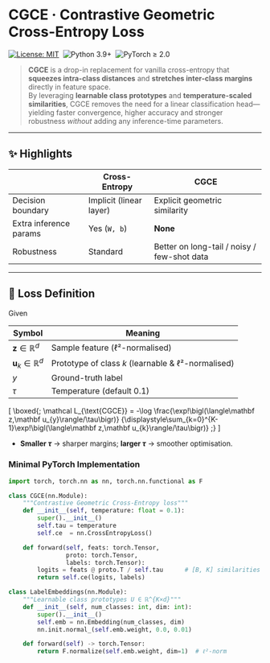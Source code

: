 # CGCE · Contrastive Geometric Cross-Entropy Loss  
[![License: MIT](https://img.shields.io/badge/License-MIT-blue.svg)](LICENSE)&nbsp;
![Python 3.9+](https://img.shields.io/badge/python-3.9%2B-brightgreen)&nbsp;
![PyTorch ≥ 2.0](https://img.shields.io/badge/PyTorch-%E2%89%A52.0-orange)

> **CGCE** is a drop-in replacement for vanilla cross-entropy that **squeezes intra-class distances** and **stretches inter-class margins** directly in feature space.  
> By leveraging **learnable class prototypes** and **temperature-scaled similarities**, CGCE removes the need for a linear classification head—yielding faster convergence, higher accuracy and stronger robustness *without* adding any inference-time parameters.

---

## ✨ Highlights

|  | Cross-Entropy | **CGCE** |
|---|---|---|
| Decision boundary | Implicit (linear layer) | Explicit geometric similarity |
| Extra inference params | Yes (`W, b`) | **None** |
| Robustness | Standard | Better on long-tail / noisy / few-shot data |

---

## 📐 Loss Definition

Given  

| Symbol | Meaning |
|--------|---------|
| $\mathbf z\in\mathbb R^{d}$ | Sample feature (ℓ²-normalised) |
| $\mathbf u_k\in\mathbb R^{d}$ | Prototype of class $k$ (learnable & ℓ²-normalised) |
| $y$ | Ground-truth label |
| $\tau$ | Temperature (default 0.1) |

\[
\boxed{\;
\mathcal L_{\text{CGCE}}
= -\log
\frac{\exp\!\bigl(\langle\mathbf z,\mathbf u_{y}\rangle/\tau\bigr)}
{\displaystyle\sum_{k=0}^{K-1}\exp\!\bigl(\langle\mathbf z,\mathbf u_{k}\rangle/\tau\bigr)}
\;}
\]

* **Smaller $\tau$** → sharper margins; **larger $\tau$** → smoother optimisation.

### Minimal PyTorch Implementation

```python
import torch, torch.nn as nn, torch.nn.functional as F

class CGCE(nn.Module):
    """Contrastive Geometric Cross-Entropy loss"""
    def __init__(self, temperature: float = 0.1):
        super().__init__()
        self.tau = temperature
        self.ce  = nn.CrossEntropyLoss()

    def forward(self, feats: torch.Tensor,
                proto: torch.Tensor,
                labels: torch.Tensor):
        logits = feats @ proto.T / self.tau      # [B, K] similarities
        return self.ce(logits, labels)

class LabelEmbeddings(nn.Module):
    """Learnable class prototypes U ∈ ℝ^{K×d}"""
    def __init__(self, num_classes: int, dim: int):
        super().__init__()
        self.emb = nn.Embedding(num_classes, dim)
        nn.init.normal_(self.emb.weight, 0.0, 0.01)

    def forward(self) -> torch.Tensor:
        return F.normalize(self.emb.weight, dim=1)  # ℓ²-norm
